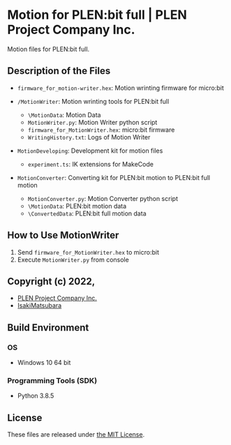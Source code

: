 Motion for PLEN:bit full | PLEN Project Company Inc.
===============================================================================

Motion files for PLEN:bit full.

## Description of the Files

- `firmware_for_motion-writer.hex`: Motion wrinting firmware for micro:bit

- `/MotionWriter`: Motion wrinting tools for PLEN:bit full
    - `\MotionData`: Motion Data
    - `MotionWriter.py`: Motion Writer python script
    - `firmware_for_MotionWriter.hex`: micro:bit firmware
    - `WritingHistory.txt`: Logs of Motion Writer

- `MotionDeveloping`: Development kit for motion files
    - `experiment.ts`: IK extensions for MakeCode

- `MotionConverter`: Converting kit for PLEN:bit motion to PLEN:bit full motion 
    - `MotionConverter.py`: Motion Converter python script
    - `\MotionData`: PLEN:bit motion data
    - `\ConvertedData`: PLEN:bit full motion data

## How to Use MotionWriter

1. Send `firmware_for_MotionWriter.hex` to micro:bit
2. Execute `MotionWriter.py` from console

## Copyright (c) 2022,
- [PLEN Project Company Inc.](https://plen.jp)
- [IsakiMatsubara](https://github.com/IsakiMatsubara)

## Build Environment
### OS
- Windows 10 64 bit

### Programming Tools (SDK)
- Python 3.8.5

## License
These files are released under [the MIT License](https://opensource.org/licenses/mit-license.php).
